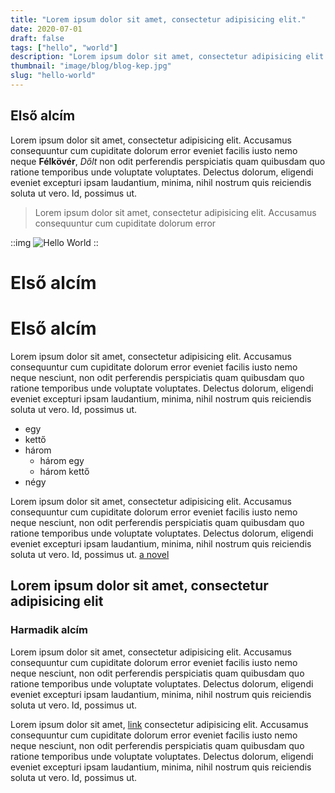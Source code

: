 ```yaml
---
title: "Lorem ipsum dolor sit amet, consectetur adipisicing elit."
date: 2020-07-01
draft: false
tags: ["hello", "world"]
description: "Lorem ipsum dolor sit amet, consectetur adipisicing elit. Deleniti ducimus esse ipsam itaque quo! Animi aperiam et ipsum magni quidem."
thumbnail: "image/blog/blog-kep.jpg"
slug: "hello-world"
---
```


## Első alcím

Lorem ipsum dolor sit amet, consectetur adipisicing elit. Accusamus consequuntur cum cupiditate dolorum error
eveniet facilis iusto nemo neque **Félkövér**, *Dőlt* non odit perferendis perspiciatis quam quibusdam quo ratione
temporibus unde voluptate voluptates. Delectus dolorum, eligendi eveniet excepturi ipsam laudantium, minima,
nihil nostrum quis reiciendis soluta ut vero. Id, possimus ut.

> Lorem ipsum dolor sit amet, consectetur adipisicing elit. Accusamus consequuntur cum cupiditate dolorum error

::img
![Hello World](/image/blog/blog-kep.jpg)
::

# Első alcím

# Első alcím

Lorem ipsum dolor sit amet, consectetur adipisicing elit. Accusamus consequuntur cum cupiditate dolorum error
eveniet facilis iusto nemo neque nesciunt, non odit perferendis perspiciatis quam quibusdam quo ratione
temporibus unde voluptate voluptates. Delectus dolorum, eligendi eveniet excepturi ipsam laudantium, minima,
nihil nostrum quis reiciendis soluta ut vero. Id, possimus ut.

- egy
- kettő
- három
  - három egy
  - három kettő
- négy

Lorem ipsum dolor sit amet, consectetur adipisicing elit. Accusamus consequuntur cum cupiditate dolorum error
eveniet facilis iusto nemo neque nesciunt, non odit perferendis perspiciatis quam quibusdam quo ratione
temporibus unde voluptate voluptates. Delectus dolorum, eligendi eveniet excepturi ipsam laudantium, minima,
nihil nostrum quis reiciendis soluta ut vero. Id, possimus ut. [a novel](https://en.wikipedia.org/wiki/The_Milagro_Beanfield_War_%28novel%29)

## Lorem ipsum dolor sit amet, consectetur adipisicing elit

### Harmadik alcím
Lorem ipsum dolor sit amet, consectetur adipisicing elit. Accusamus consequuntur cum cupiditate dolorum error
eveniet facilis iusto nemo neque nesciunt, non odit perferendis perspiciatis quam quibusdam quo ratione
temporibus unde voluptate voluptates. Delectus dolorum, eligendi eveniet excepturi ipsam laudantium, minima,
nihil nostrum quis reiciendis soluta ut vero. Id, possimus ut.

Lorem ipsum dolor sit amet, [link](https://www.example.com/my%20great%20page) consectetur adipisicing elit. Accusamus consequuntur cum cupiditate dolorum error
eveniet facilis iusto nemo neque nesciunt, non odit perferendis perspiciatis quam quibusdam quo ratione
temporibus unde voluptate voluptates. Delectus dolorum, eligendi eveniet excepturi ipsam laudantium, minima,
nihil nostrum quis reiciendis soluta ut vero. Id, possimus ut.